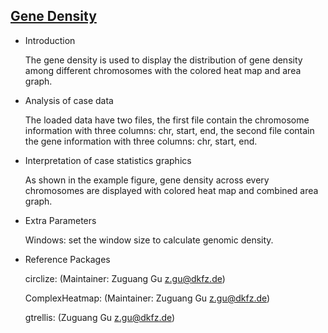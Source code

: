 ## [Gene Density](https://hiplot-academic.com/basic/gene-density)

- Introduction

  The gene density is used to display the distribution of gene density among different chromosomes with the colored heat
  map and area graph.

- Analysis of case data

  The loaded data have two files, the first file contain the chromosome information with three columns: chr, start, end,
  the second file contain the gene information with three columns: chr, start, end.

- Interpretation of case statistics graphics

  As shown in the example figure, gene density across every chromosomes are displayed with colored heat map and combined
  area graph.

- Extra Parameters

  Windows:  set the window size to calculate genomic density.

- Reference Packages

  circlize: (Maintainer: Zuguang Gu <z.gu@dkfz.de>)

  ComplexHeatmap: (Maintainer: Zuguang Gu <z.gu@dkfz.de>)

  gtrellis: (Zuguang Gu <z.gu@dkfz.de>)

